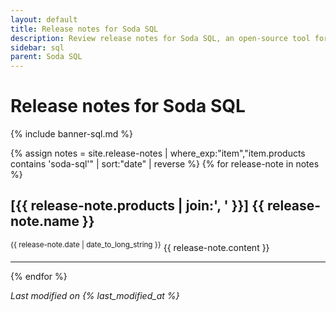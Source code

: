```yaml
---
layout: default
title: Release notes for Soda SQL
description: Review release notes for Soda SQL, an open-source tool for testing and monitoring data quality.
sidebar: sql
parent: Soda SQL
---
```


# Release notes for Soda SQL

{% include banner-sql.md %}

{% assign notes = site.release-notes | where_exp:"item","item.products contains 'soda-sql'" | sort:"date" | reverse %}
{% for release-note in notes %}
  <h2>[{{ release-note.products | join:', ' }}] {{ release-note.name }}</h2>
  <sup>{{ release-note.date | date_to_long_string }}</sup>
  {{ release-note.content }}
  <hr/>
{% endfor %}

*Last modified on {% last_modified_at %}*
